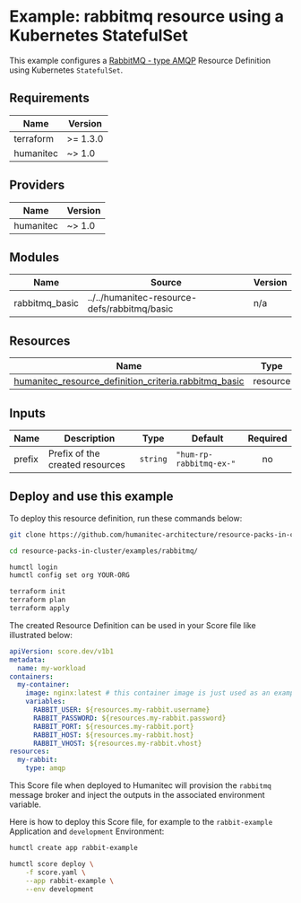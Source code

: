# Example: rabbitmq resource using a Kubernetes StatefulSet

This example configures a [RabbitMQ - type AMQP](https://developer.humanitec.com/platform-orchestrator/reference/resource-types/#amqp) Resource Definition using Kubernetes `StatefulSet`.

<!-- BEGIN_TF_DOCS -->
## Requirements

| Name | Version |
|------|---------|
| terraform | >= 1.3.0 |
| humanitec | ~> 1.0 |

## Providers

| Name | Version |
|------|---------|
| humanitec | ~> 1.0 |

## Modules

| Name | Source | Version |
|------|--------|---------|
| rabbitmq\_basic | ../../humanitec-resource-defs/rabbitmq/basic | n/a |

## Resources

| Name | Type |
|------|------|
| [humanitec_resource_definition_criteria.rabbitmq_basic](https://registry.terraform.io/providers/humanitec/humanitec/latest/docs/resources/resource_definition_criteria) | resource |

## Inputs

| Name | Description | Type | Default | Required |
|------|-------------|------|---------|:--------:|
| prefix | Prefix of the created resources | `string` | `"hum-rp-rabbitmq-ex-"` | no |
<!-- END_TF_DOCS -->

## Deploy and use this example

To deploy this resource definition, run these commands below:
```bash
git clone https://github.com/humanitec-architecture/resource-packs-in-cluster

cd resource-packs-in-cluster/examples/rabbitmq/

humctl login
humctl config set org YOUR-ORG

terraform init
terraform plan
terraform apply
```

The created Resource Definition can be used in your Score file like illustrated below:
```yaml
apiVersion: score.dev/v1b1
metadata:
  name: my-workload
containers:
  my-container:
    image: nginx:latest # this container image is just used as an example, it's not talking to rabbitmq.
    variables:
      RABBIT_USER: ${resources.my-rabbit.username}
      RABBIT_PASSWORD: ${resources.my-rabbit.password}
      RABBIT_PORT: ${resources.my-rabbit.port}
      RABBIT_HOST: ${resources.my-rabbit.host}
      RABBIT_VHOST: ${resources.my-rabbit.vhost}
resources:
  my-rabbit:
    type: amqp
```

This Score file when deployed to Humanitec will provision the `rabbitmq` message broker and inject the outputs in the associated environment variable.

Here is how to deploy this Score file, for example to the `rabbit-example` Application and `development` Environment:
```bash
humctl create app rabbit-example

humctl score deploy \
    -f score.yaml \
    --app rabbit-example \
    --env development
```
